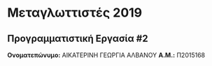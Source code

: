 # Μεταγλωττιστές 2019
## Προγραμματιστική Εργασία #2

**Ονοματεπώνυμο:** ΑΙΚΑΤΕΡΙΝΗ ΓΕΩΡΓΙΑ ΑΛΒΑΝΟΥ
**Α.Μ.:** Π2015168


